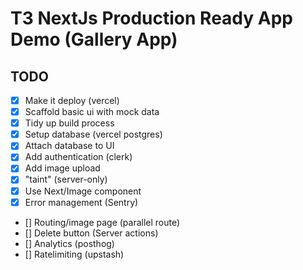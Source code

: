 # T3 NextJs Production Ready App Demo (Gallery App)

## TODO

- [x] Make it deploy (vercel)
- [x] Scaffold basic ui with mock data
- [x] Tidy up build process
- [x] Setup database (vercel postgres)
- [x] Attach database to UI
- [x] Add authentication (clerk)
- [x] Add image upload
- [x] "taint" (server-only)
- [x] Use Next/Image component
- [x] Error management (Sentry)
- [] Routing/image page (parallel route)
- [] Delete button (Server actions)
- [] Analytics (posthog)
- [] Ratelimiting (upstash)
